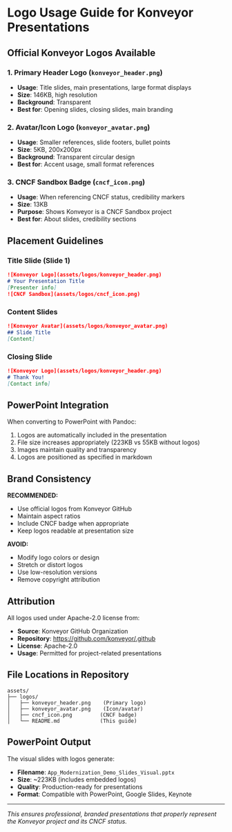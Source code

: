 # Logo Usage Guide for Konveyor Presentations

## Official Konveyor Logos Available

### 1. Primary Header Logo (`konveyor_header.png`)
- **Usage**: Title slides, main presentations, large format displays
- **Size**: 146KB, high resolution
- **Background**: Transparent
- **Best for**: Opening slides, closing slides, main branding

### 2. Avatar/Icon Logo (`konveyor_avatar.png`) 
- **Usage**: Smaller references, slide footers, bullet points
- **Size**: 5KB, 200x200px
- **Background**: Transparent circular design
- **Best for**: Accent usage, small format references

### 3. CNCF Sandbox Badge (`cncf_icon.png`)
- **Usage**: When referencing CNCF status, credibility markers
- **Size**: 13KB
- **Purpose**: Shows Konveyor is a CNCF Sandbox project
- **Best for**: About slides, credibility sections

## Placement Guidelines

### Title Slide (Slide 1)
```markdown
![Konveyor Logo](assets/logos/konveyor_header.png)
# Your Presentation Title
[Presenter info]
![CNCF Sandbox](assets/logos/cncf_icon.png)
```

### Content Slides
```markdown
![Konveyor Avatar](assets/logos/konveyor_avatar.png)
## Slide Title
[Content]
```

### Closing Slide
```markdown
![Konveyor Logo](assets/logos/konveyor_header.png)
# Thank You!
[Contact info]
```

## PowerPoint Integration

When converting to PowerPoint with Pandoc:
1. Logos are automatically included in the presentation
2. File size increases appropriately (223KB vs 55KB without logos)
3. Images maintain quality and transparency
4. Logos are positioned as specified in markdown

## Brand Consistency

**RECOMMENDED:**
- Use official logos from Konveyor GitHub
- Maintain aspect ratios
- Include CNCF badge when appropriate
- Keep logos readable at presentation size

**AVOID:**
- Modify logo colors or design
- Stretch or distort logos
- Use low-resolution versions
- Remove copyright attribution

## Attribution

All logos used under Apache-2.0 license from:
- **Source**: Konveyor GitHub Organization
- **Repository**: https://github.com/konveyor/.github
- **License**: Apache-2.0
- **Usage**: Permitted for project-related presentations

## File Locations in Repository

```
assets/
├── logos/
│   ├── konveyor_header.png    (Primary logo)
│   ├── konveyor_avatar.png    (Icon/avatar)
│   ├── cncf_icon.png         (CNCF badge)
│   └── README.md             (This guide)
```

## PowerPoint Output

The visual slides with logos generate:
- **Filename**: `App_Modernization_Demo_Slides_Visual.pptx`
- **Size**: ~223KB (includes embedded logos)
- **Quality**: Production-ready for presentations
- **Format**: Compatible with PowerPoint, Google Slides, Keynote

---

*This ensures professional, branded presentations that properly represent the Konveyor project and its CNCF status.*